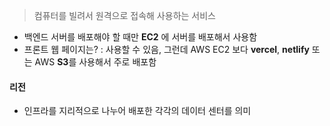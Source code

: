 > 컴퓨터를 빌려서 원격으로 접속해 사용하는 서비스 

- 백엔드 서버를 배포해야 할 때만 **EC2** 에 서버를 배포해서 사용함
- 프론트 웹 페이지는? : 사용할 수 있음, 그런데 AWS EC2 보다 **vercel**, **netlify** 또는 AWS **S3**를 사용해서 주로 배포함

#### 리전
- 인프라를 지리적으로 나누어 배포한 각각의 데이터 센터를 의미
